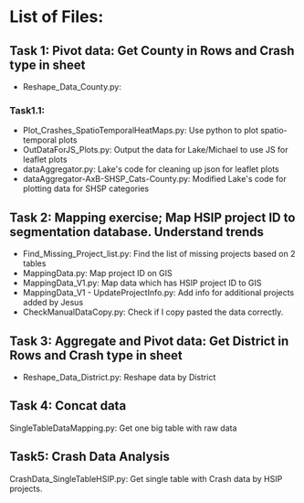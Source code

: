 # List of Files:

## Task 1: Pivot data: Get County in Rows and Crash type in sheet
- Reshape_Data_County.py:

### Task1.1: 
- Plot_Crashes_SpatioTemporalHeatMaps.py: Use python to plot spatio-temporal plots
- OutDataForJS_Plots.py: Output the data for Lake/Michael to use JS for leaflet plots
- dataAggregator.py: Lake's code for cleaning up json for leaflet plots 
- dataAggregator-AxB-SHSP_Cats-County.py: Modified Lake's code for plotting data for SHSP categories


## Task 2: Mapping exercise; Map HSIP project ID to segmentation database. Understand trends
- Find_Missing_Project_list.py: Find the list of missing projects based on 2 tables
- MappingData.py: Map project ID on GIS
- MappingData_V1.py: Map data which has HSIP project ID to GIS
- MappingData_V1 - UpdateProjectInfo.py: Add info for additional projects added by Jesus
- CheckManualDataCopy.py: Check if I copy pasted the  data correctly.

## Task 3: Aggregate and Pivot data: Get District in Rows and Crash type in sheet
- Reshape_Data_District.py: Reshape data by District

## Task 4: Concat data
SingleTableDataMapping.py: Get one big table with raw data

## Task5: Crash Data Analysis
CrashData_SingleTableHSIP.py: Get single table with Crash data by HSIP projects.
